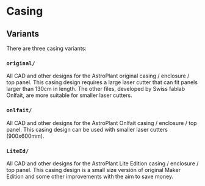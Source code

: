# Casing

## Variants
There are three casing variants:

### `original/`
All CAD and other designs for the AstroPlant original casing / enclosure / top panel.
This casing design requires a large laser cutter that can fit panels larger than 130cm in length.
The other files, developed by Swiss fablab Onlfait, are more suitable for smaller laser cutters.

### `onlfait/`
All CAD and other designs for the AstroPlant Onlfait casing / enclosure / top panel.
This casing design can be used with smaller laser cutters (900x600mm).

### `LiteEd/`
All CAD and other designs for the AstroPlant Lite Edition casing / enclosure / top panel.
This casing design is a small size versión of original Maker Edition and some other improvements
with the aim to save money.
